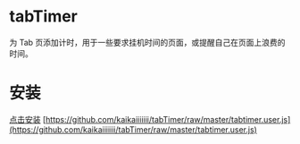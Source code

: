 # tabTimer
为 Tab 页添加计时，用于一些要求挂机时间的页面，或提醒自己在页面上浪费的时间。

# 安装
[点击安装](https://github.com/kaikaiiiiiii/tabTimer/raw/master/tabtimer.user.js)
[https://github.com/kaikaiiiiiii/tabTimer/raw/master/tabtimer.user.js](https://github.com/kaikaiiiiiii/tabTimer/raw/master/tabtimer.user.js)
